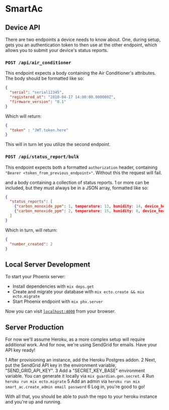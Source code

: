 # SmartAc

## Device API

There are two endpoints a device needs to know about. One, during setup, gets you an authentication token to then use at the other endpoint, which allows you to submit your device's status reports.

### `POST /api/air_conditioner`

This endpoint expects a body containing the Air Conditioner's attributes. The body should be formatted like so:

```json
{
  "serial": "serial12345",
  "registered_at": "2010-04-17 14:00:00.000000Z",
  "firmware_version": "0.1"
}
```

Which will return:

```json
{
  "token" : "JWT.token.here"
}
```

This will in turn let you utilize the second endpoint.

### `POST /api/status_report/bulk`

This endpoint expects both a formatted `authorization` header, containing `"Bearer <token_from_previous_endpoint>"`. Without this the request will fail.

 and a body containing a collection of status reports. 1 or more can be included, but they must always be in a JSON array, formatted like so:

```json
{
  "status_reports": [
    {"carbon_monoxide_ppm": 1, temperature: 13, humidity: 14, device_health: "healthy"},
    {"carbon_monoxide_ppm": 2, temperature: 15, humidity: 8, device_health: "aging"},
  ]
}
````

Which in turn, will return:

```json
{
  "number_created": 2
}
```

## Local Server Development
To start your Phoenix server:

* Install dependencies with `mix deps.get`
* Create and migrate your database with `mix ecto.create && mix ecto.migrate`
* Start Phoenix endpoint with `mix phx.server`

Now you can visit [`localhost:4000`](http://localhost:4000) from your browser.

## Server Production

For now we'll assume Heroku, as a more complex setup will require additional work. And for now, we're using SendGrid for emails. Have your API key ready!

1 After provisioning an instance, add the Heroku Postgres addon.
2 Next, put the SendGrid API key in the environment variable, "SEND_GRID_API_KEY".
3 Add a "SECRET_KEY_BASE" environment variable. You can generate it locally via `mix guardian.gen.secret`.
4 Run `heroku run mix ecto.migrate`
5 Add an admin via `heroku run mix smart_ac.create_admin email password`
6 Log in, you're good to go!

With all that, you should be able to push the repo to your heroku instance and you're up and running.
